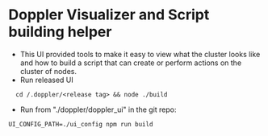 # Doppler Visualizer and Script building helper
- This UI provided tools to make it easy to view what the cluster looks like and how to build a script that can create or perform actions on the cluster of nodes.
- Run released UI
```
  cd /.doppler/<release tag> && node ./build
```

- Run from "./doppler/doppler_ui" in the git repo:
```
UI_CONFIG_PATH=./ui_config npm run build
```
